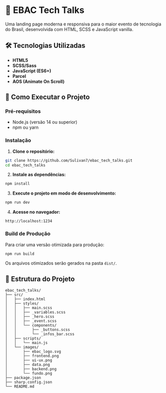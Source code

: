 # 🚀 EBAC Tech Talks

Uma landing page moderna e responsiva para o maior evento de tecnologia do Brasil, desenvolvida com HTML, SCSS e JavaScript vanilla.

## 🛠️ Tecnologias Utilizadas

- **HTML5**
- **SCSS/Sass**
- **JavaScript (ES6+)**
- **Parcel**
- **AOS (Animate On Scroll)**

## 🚀 Como Executar o Projeto

### Pré-requisitos

- Node.js (versão 14 ou superior)
- npm ou yarn

### Instalação

1. **Clone o repositório:**

```bash
git clone https://github.com/Sulivan7/ebac_tech_talks.git
cd ebac_tech_talks
```

2. **Instale as dependências:**

```bash
npm install
```

3. **Execute o projeto em modo de desenvolvimento:**

```bash
npm run dev
```

4. **Acesse no navegador:**

```
http://localhost:1234
```

### Build de Produção

Para criar uma versão otimizada para produção:

```bash
npm run build
```

Os arquivos otimizados serão gerados na pasta `dist/`.

## 📁 Estrutura do Projeto

```
ebac_tech_talks/
├── src/
│   ├── index.html
│   ├── styles/
│   │   ├── main.scss
│   │   ├── _variables.scss
│   │   ├── _hero.scss
│   │   ├── _event.scss
│   │   └── components/
│   │       ├── _buttons.scss
│   │       └── _infos_bar.scss
│   ├── scripts/
│   │   └── main.js
│   └── images/
│       ├── ebac_logo.svg
│       ├── frontend.png
│       ├── ui-ux.png
│       ├── data.png
│       ├── backend.png
│       └── fundo.png
├── package.json
├── sharp.config.json
└── README.md
```
